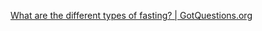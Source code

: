 
[What are the different types of fasting? | GotQuestions.org](https://www.gotquestions.org/types-of-fasting.html)
